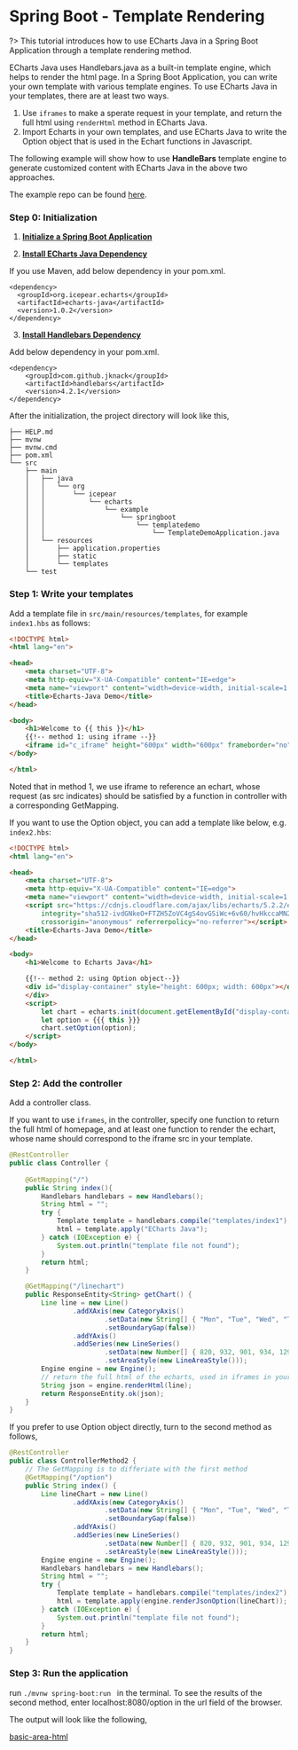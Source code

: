 # Spring Boot - Template Rendering

?> This tutorial introduces how to use ECharts Java in a Spring Boot Application through a template rendering method.

ECharts Java uses Handlebars.java as a built-in template engine, which helps to render the html page. In a Spring Boot Application, you can write your own template with various template engines. To use ECharts Java in your templates, there are at least two ways.

1. Use `iframes` to make a sperate request in your template, and return the full html using `renderHtml` method in ECharts Java.
2. Import Echarts in your own templates, and use ECharts Java to write the Option object that is used in the Echart functions in Javascript.

The following example will show how to use **HandleBars** template engine to generate customized content with ECharts Java in the above two approaches.

The example repo can be found [here](https://github.com/incandescentxxc/ECharts-Java-Examples/tree/main/template-demo).

### Step 0: Initialization

1. [**Initialize a Spring Boot Application**](https://spring.io/guides/gs/spring-boot/#scratch)

2. [**Install ECharts Java Dependency**](https://search.maven.org/artifact/org.icepear.echarts/echarts-java/1.0.2/jar)

If you use Maven, add below dependency in your pom.xml.
```
<dependency>
  <groupId>org.icepear.echarts</groupId>
  <artifactId>echarts-java</artifactId>
  <version>1.0.2</version>
</dependency>
```

3. [**Install Handlebars Dependency**](https://mvnrepository.com/artifact/com.github.jknack/handlebars)

Add below dependency in your pom.xml.
```
<dependency>
    <groupId>com.github.jknack</groupId>
    <artifactId>handlebars</artifactId>
    <version>4.2.1</version>
</dependency>
```

After the initialization, the project directory will look like this,
```
├── HELP.md
├── mvnw
├── mvnw.cmd
├── pom.xml
└── src
    ├── main
    │   ├── java
    │   │   └── org
    │   │       └── icepear
    │   │           └── echarts
    │   │               └── example
    │   │                   └── springboot
    │   │                       └── templatedemo
    │   │                           └── TemplateDemoApplication.java
    │   └── resources
    │       ├── application.properties
    │       ├── static
    │       └── templates
    └── test
```

### Step 1: Write your templates

Add a template file in `src/main/resources/templates`, for example `index1.hbs` as follows:
```html
<!DOCTYPE html>
<html lang="en">

<head>
    <meta charset="UTF-8">
    <meta http-equiv="X-UA-Compatible" content="IE=edge">
    <meta name="viewport" content="width=device-width, initial-scale=1.0">
    <title>Echarts-Java Demo</title>
</head>

<body>
    <h1>Welcome to {{ this }}</h1>
    {{!-- method 1: using iframe --}}
    <iframe id="c_iframe" height="600px" width="600px" frameborder="no" scrolling="no" src="linechart"></iframe>
</body>

</html>
```
Noted that in method 1, we use iframe to reference an echart, whose request (as src indicates) should be satisfied by a function in controller with a corresponding GetMapping.

If you want to use the Option object, you can add a template like below, e.g. `index2.hbs`:
```html
<!DOCTYPE html>
<html lang="en">

<head>
    <meta charset="UTF-8">
    <meta http-equiv="X-UA-Compatible" content="IE=edge">
    <meta name="viewport" content="width=device-width, initial-scale=1.0">
    <script src="https://cdnjs.cloudflare.com/ajax/libs/echarts/5.2.2/echarts.min.js"
        integrity="sha512-ivdGNkeO+FTZH5ZoVC4gS4ovGSiWc+6v60/hvHkccaMN2BXchfKdvEZtviy5L4xSpF8NPsfS0EVNSGf+EsUdxA=="
        crossorigin="anonymous" referrerpolicy="no-referrer"></script>
    <title>Echarts-Java Demo</title>
</head>

<body>
    <h1>Welcome to Echarts Java</h1>

    {{!-- method 2: using Option object--}}
    <div id="display-container" style="height: 600px; width: 600px"></div>
    </div>
    <script>
        let chart = echarts.init(document.getElementById("display-container"));
        let option = {{{ this }}}
        chart.setOption(option);
    </script>
</body>

</html>
```


### Step 2: Add the controller

Add a controller class. 

If you want to use `iframes`, in the controller, specify one function to return the full html of homepage, and at least one function to render the echart, whose name should correspond to the iframe src in your template.

```java
@RestController
public class Controller {
    
    @GetMapping("/")
    public String index(){
        Handlebars handlebars = new Handlebars();
        String html = "";
        try {
            Template template = handlebars.compile("templates/index1");
            html = template.apply("ECharts Java");
        } catch (IOException e) {
            System.out.println("template file not found");
        }
        return html;
    }

    @GetMapping("/linechart")
    public ResponseEntity<String> getChart() {
        Line line = new Line()
                .addXAxis(new CategoryAxis()
                        .setData(new String[] { "Mon", "Tue", "Wed", "Thu", "Fri", "Sat", "Sun" })
                        .setBoundaryGap(false))
                .addYAxis()
                .addSeries(new LineSeries()
                        .setData(new Number[] { 820, 932, 901, 934, 1290, 1330, 1320 })
                        .setAreaStyle(new LineAreaStyle()));
        Engine engine = new Engine();
        // return the full html of the echarts, used in iframes in your own template
        String json = engine.renderHtml(line);
        return ResponseEntity.ok(json);
    }
}
```

If you prefer to use Option object directly, turn to the second method as follows,

```java
@RestController
public class ControllerMethod2 {
    // The GetMapping is to differiate with the first method
    @GetMapping("/option")
    public String index() {
        Line lineChart = new Line()
                .addXAxis(new CategoryAxis()
                        .setData(new String[] { "Mon", "Tue", "Wed", "Thu", "Fri", "Sat", "Sun" })
                        .setBoundaryGap(false))
                .addYAxis()
                .addSeries(new LineSeries()
                        .setData(new Number[] { 820, 932, 901, 934, 1290, 1330, 1320 })
                        .setAreaStyle(new LineAreaStyle()));
        Engine engine = new Engine();
        Handlebars handlebars = new Handlebars();
        String html = "";
        try {
            Template template = handlebars.compile("templates/index2");
            html = template.apply(engine.renderJsonOption(lineChart));
        } catch (IOException e) {
            System.out.println("template file not found");
        }
        return html;
    }
}

```

### Step 3: Run the application

run `./mvnw spring-boot:run ` in the terminal. To see the results of the second method, enter localhost:8080/option in the url field of the browser.

The output will look like the following,

[basic-area-html](_media/line/basic-area.html ':include :type=iframe')




